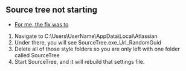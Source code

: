 ## Source tree not starting

* <u>For me, the fix was to </u>

1. Navigate to C:\Users\UserName\AppData\Local\Atlassian
2. Under there, you will see SourceTree.exe_Url_RandomGuid
3. Delete all of those style folders so you are only left with one folder called SourceTree
4. Start SourceTree, and it will rebuild that settings file.
